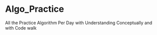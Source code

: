 # Algo_Practice
All the Practice Algorithm Per Day with Understanding Conceptually and with Code walk 
